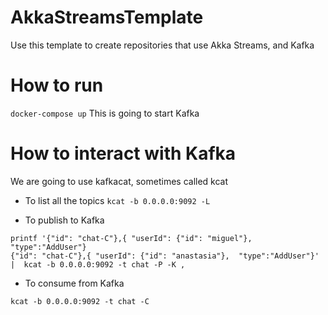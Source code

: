 # AkkaStreamsTemplate
Use this template to create repositories that use Akka Streams, and Kafka

# How to run
`docker-compose up`
This is going to start Kafka

# How to interact with Kafka
We are going to use kafkacat, sometimes called kcat

- To list all the topics
  `kcat -b 0.0.0.0:9092 -L`

- To publish to Kafka
```
printf '{"id": "chat-C"},{ "userId": {"id": "miguel"}, "type":"AddUser"}
{"id": "chat-C"},{ "userId": {"id": "anastasia"},  "type":"AddUser"}' |  kcat -b 0.0.0.0:9092 -t chat -P -K , 
```

- To consume from Kafka
```
kcat -b 0.0.0.0:9092 -t chat -C
```
